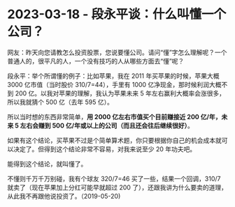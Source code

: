 # 2023-03-18 - 段永平谈：什么叫懂一个公司？

网友：昨天向您请教怎么投资股票，您说要懂公司。请问“懂”字怎么理解呢？一个普通人的，很平凡的人，一个没有技巧的人从哪些方面去“懂”呢？

段永平：举个所谓懂的例子：比如苹果，我在 2011 年买苹果的时候，苹果大概3000 亿市值（当时股价 310/7=44），手里有 1000 亿净现金，那时候利润大概不到 200 亿。以我对苹果的理解，我认为苹果未来 5 年左右赢利大概率会涨很多，所以我就猜个 500 亿（去年 595 亿）。

所以当时想的东西非常简单，**用 2000 亿左右市值买个目前赚接近 200 亿/年，未来 5 左右会赚到 500 亿/年或以上的公司（而且还会往后继续很好）**。

如果有这个结论，买苹果不过是个简单算术题，你只要根据你自己的机会成本就可以决定了。但得到这个结论非常不容易，对我来说至少 20 年功夫吧。

能得到这个结论，就叫懂了。

不懂则千万千万别碰，我有个球友 320/7=46 买了一些，结果一个回调，310/7 就卖了（现在苹果加上分红可能早就超过 200 了），还跟我讲为什么要卖的道理，从此我不再跟他说投资了。（2019-05-20)
